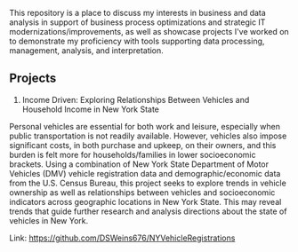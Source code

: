 This repository is a place to discuss my interests in business and data analysis in support of business process optimizations and strategic IT modernizations/improvements, as well as showcase projects I've worked on to demonstrate my proficiency with tools supporting data processing, management, analysis, and interpretation.

## Projects

1. Income Driven: Exploring Relationships Between Vehicles and Household Income in New York State

Personal vehicles are essential for both work and leisure, especially when public transportation is not readily available. However, vehicles also impose significant costs, in both purchase and upkeep, on their owners, and this burden is felt more for households/families in lower socioeconomic brackets. Using a combination of New York State Department of Motor Vehicles (DMV) vehicle registration data and demographic/economic data from the U.S. Census Bureau, this project seeks to explore trends in vehicle ownership as well as relationships between vehicles and socioeconomic indicators across geographic locations in New York State. This may reveal trends that guide further research and analysis directions about the state of vehicles in New York.

Link: https://github.com/DSWeins676/NYVehicleRegistrations
